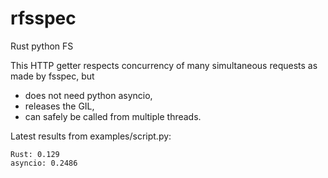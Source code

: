 # rfsspec
Rust python FS

This HTTP getter respects concurrency of many simultaneous requests as made by
fsspec, but 
- does not need python asyncio, 
- releases the GIL, 
- can safely be called from multiple threads.

Latest results from examples/script.py:
```commandline
Rust: 0.129
asyncio: 0.2486
```
